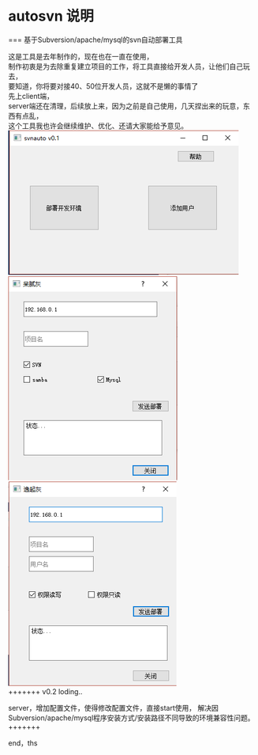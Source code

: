 # autosvn 说明
===
基于Subversion/apache/mysql的svn自动部署工具


这是工具是去年制作的，现在也在一直在使用，<br>
制作初衷是为去除重复建立项目的工作，将工具直接给开发人员，让他们自己玩去，<br>
要知道，你将要对接40、50位开发人员，这就不是懒的事情了<br>
先上client端，<br>
server端还在清理，后续放上来，因为之前是自己使用，几天捏出来的玩意，东西有点乱，<br>
这个工具我也许会继续维护、优化、还请大家能给予意见。<br>
![](https://raw.githubusercontent.com/wangwuli/autosvn/master/gihub/main.png)  <br>
![](https://raw.githubusercontent.com/wangwuli/autosvn/master/gihub/add.png)    <br>
![](https://raw.githubusercontent.com/wangwuli/autosvn/master/gihub/adduser.png) <br>
+++++++
v0.2 loding..

server，增加配置文件，使得修改配置文件，直接start使用，
解决因Subversion/apache/mysql程序安装方式/安装路径不同导致的环境兼容性问题。
+++++++

end，ths

